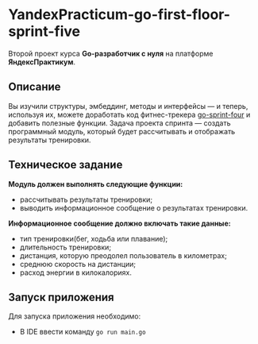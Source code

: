 # YandexPracticum-go-first-floor-sprint-five
Второй проект курса **Go-разработчик с нуля** на платформе **ЯндексПрактикум**.

## Описание
Вы изучили структуры, эмбеддинг, методы и интерфейсы — и теперь, используя их, можете доработать код фитнес-трекера [go-sprint-four](https://github.com/AlexPop69/go-sprint-four) и добавить полезные функции. Задача проекта спринта — создать программный модуль, который будет рассчитывать и отображать результаты тренировки.

## Техническое задание 
**Модуль должен выполнять следующие функции:**
- рассчитывать результаты тренировки;
- выводить информационное сообщение о результатах тренировки.

**Информационное сообщение должно включать такие данные:**
- тип тренировки(бег, ходьба или плавание);
- длительность тренировки;
- дистанция, которую преодолел пользователь в километрах;
- среднюю скорость на дистанции;
- расход энергии в килокалориях.

## Запуск приложения
Для запуска приложения необходимо:
 - В IDE ввести команду  `go run main.go`